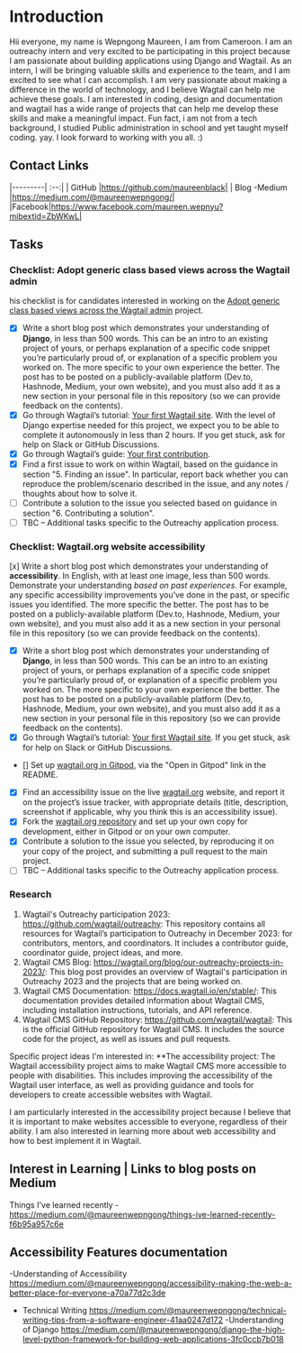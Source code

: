 # Introduction
Hii everyone, my name is Wepngong Maureen, I am from Cameroon.
I am an outreachy intern and very excited to be participating in this project because I am passionate about building applications using Django and Wagtail.
As an intern, I will be bringing valuable skills and experience to the team, and I am excited to see what I can accomplish.
I am very passionate about making a difference in the world of technology, and I believe Wagtail can help me achieve these goals. I am interested in coding, design and documentation and wagtail has a wide range of projects that can help me develop these skills and make a meaningful impact.
Fun fact, i am not from a tech background, I studied Public administration in school and yet taught myself coding. yay.
I look forward to working with you all. :)

## Contact Links
|---------| :--:|
| GitHub  |https://github.com/maureenblack|
| Blog -Medium |https://medium.com/@maureenwepngong/|
|Facebook|https://www.facebook.com/maureen.wepnyu?mibextid=ZbWKwL|

## Tasks
### Checklist: Adopt generic class based views across the Wagtail admin
his checklist is for candidates interested in working on the [Adopt generic class based views across the Wagtail admin](https://github.com/wagtail/outreachy/blob/main/project-ideas.md#adopt-generic-class-based-views-across-the-wagtail-admin) project.

- [x] Write a short blog post which demonstrates your understanding of **Django**, in less than 500 words. This can be an intro to an existing project of yours, or perhaps explanation of a specific code snippet you’re particularly proud of, or explanation of a specific problem you worked on. The more specific to your own experience the better. The post has to be posted on a publicly-available platform (Dev.to, Hashnode, Medium, your own website), and you must also add it as a new section in your personal file in this repository (so we can provide feedback on the contents).
- [x] Go through Wagtail’s tutorial: [Your first Wagtail site](https://docs.wagtail.org/en/stable/getting_started/tutorial.html). With the level of Django expertise needed for this project, we expect you to be able to complete it autonomously in less than 2 hours. If you get stuck, ask for help on Slack or GitHub Discussions.
- [x] Go through Wagtail’s guide: [Your first contribution](https://docs.wagtail.org/en/stable/contributing/first_contribution_guide.html).
- [x] Find a first issue to work on within Wagtail, based on the guidance in section "5. Finding an issue". In particular, report back whether you can reproduce the problem/scenario described in the issue, and any notes / thoughts about how to solve it.
- [ ] Contribute a solution to the issue you selected based on guidance in section "6. Contributing a solution".
- [ ] TBC – Additional tasks specific to the Outreachy application process.

### Checklist: Wagtail.org website accessibility
 [x] Write a short blog post which demonstrates your understanding of **accessibility**. In English, with at least one image, less than 500 words. Demonstrate your understanding _based on past experiences_. For example, any specific accessibility improvements you’ve done in the past, or specific issues you identified. The more specific the better. The post has to be posted on a publicly-available platform (Dev.to, Hashnode, Medium, your own website), and you must also add it as a new section in your personal file in this repository (so we can provide feedback on the contents).
- [x] Write a short blog post which demonstrates your understanding of **Django**, in less than 500 words. This can be an intro to an existing project of yours, or perhaps explanation of a specific code snippet you’re particularly proud of, or explanation of a specific problem you worked on. The more specific to your own experience the better. The post has to be posted on a publicly-available platform (Dev.to, Hashnode, Medium, your own website), and you must also add it as a new section in your personal file in this repository (so we can provide feedback on the contents).
- [x] Go through Wagtail’s tutorial: [Your first Wagtail site](https://docs.wagtail.org/en/stable/getting_started/tutorial.html). If you get stuck, ask for help on Slack or GitHub Discussions.
- [] Set up [wagtail.org in Gitpod](https://github.com/wagtail/wagtail.org), via the "Open in Gitpod" link in the README.
- [x] Find an accessibility issue on the live [wagtail.org](https://wagtail.org/) website, and report it on the project’s issue tracker, with appropriate details (title, description, screenshot if applicable, why you think this is an accessibility issue).
- [x] Fork the [wagtail.org repository](https://github.com/wagtail/wagtail.org) and set up your own copy for development, either in Gitpod or on your own computer.
- [x] Contribute a solution to the issue you selected, by reproducing it on your copy of the project, and submitting a pull request to the main project.
- [ ] TBC – Additional tasks specific to the Outreachy application process.

### Research
1. Wagtail's Outreachy participation 2023: https://github.com/wagtail/outreachy: This repository contains all resources for Wagtail’s participation to Outreachy in December 2023: for contributors, mentors, and coordinators. It includes a contributor guide, coordinator guide, project ideas, and more.
2. Wagtail CMS Blog: https://wagtail.org/blog/our-outreachy-projects-in-2023/: This blog post provides an overview of Wagtail's participation in Outreachy 2023 and the projects that are being worked on.
3. Wagtail CMS Documentation: https://docs.wagtail.io/en/stable/: This documentation provides detailed information about Wagtail CMS, including installation instructions, tutorials, and API reference.
4. Wagtail CMS GitHub Repository: https://github.com/wagtail/wagtail: This is the official GitHub repository for Wagtail CMS. It includes the source code for the project, as well as issues and pull requests.

Specific project ideas I'm interested in:
**The accessibility project:
The Wagtail accessibility project aims to make Wagtail CMS more accessible to people with disabilities. This includes improving the accessibility of the Wagtail user interface, as well as providing guidance and tools for developers to create accessible websites with Wagtail.

I am particularly interested in the accessibility project because I believe that it is important to make websites accessible to everyone, regardless of their ability. I am also interested in learning more about web accessibility and how to best implement it in Wagtail.

## Interest in Learning | Links to blog posts on Medium
 Things I've learned recently
 -https://medium.com/@maureenwepngong/things-ive-learned-recently-f6b95a957c6e

 ## Accessibility Features documentation
 -Understanding of Accessibility 
 https://medium.com/@maureenwepngong/accessibility-making-the-web-a-better-place-for-everyone-a70a77d2c3de
 - Technical Writing
 https://medium.com/@maureenwepngong/technical-writing-tips-from-a-software-engineer-41aa0247d172
 -Understanding of Django
 https://medium.com/@maureenwepngong/django-the-high-level-python-framework-for-building-web-applications-3fc0ccb7b018


